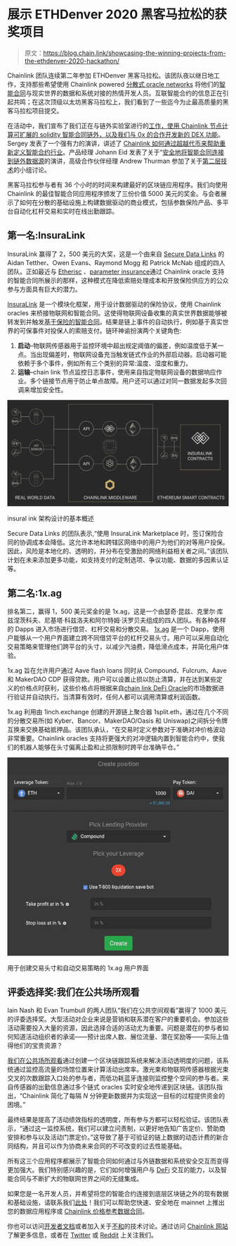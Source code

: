 # 展示 ETHDenver 2020 黑客马拉松的获奖项目

> 原文：<https://blog.chain.link/showcasing-the-winning-projects-from-the-ethdenver-2020-hackathon/>

Chainlink 团队连续第二年参加 ETHDenver 黑客马拉松。该团队夜以继日地工作，支持那些希望使用 Chainlink powered [分散式 oracle networks](https://chain.link/education/blockchain-oracles) 将他们的[智能合同](https://chain.link/education/smart-contracts)与现实世界的数据和系统对接的热情开发人员。互联智能合约的信息正在引起共鸣；在这次顶级以太坊黑客马拉松上，我们看到了一些迄今为止最高质量的黑客马拉松项目提交。

在活动中，我们宣布了我们正在与链外实验室进行的[工作，使用 Chainlink 节点计算可扩展的 solidity 智能合同链外，以及我们与 0x 的](https://medium.com/offchainlabs/scalable-low-cost-computation-of-ethereum-smart-contracts-using-arbitrum-on-the-chainlink-8985c6542d4e)[合作开发新的 DEX 功能](https://twitter.com/chainlink/status/1227999845182558210?s=20)。Sergey 发表了一个强有力的演讲，讲述了 [Chainlink 如何通过超越代币来帮助重新定义智能合约行业](https://www.youtube.com/watch?v=B6SQy5zPoZQ&feature=youtu.be&t=38557)。产品经理 Johann Eid 发表了关于“[安全地将智能合同连接到链外数据源](https://youtu.be/B6SQy5zPoZQ?t=19946)的演讲，高级合作伙伴经理 Andrew Thurman 参加了关于[第二层技术](https://youtu.be/gRBCD5nzBdQ?t=20348)的小组讨论。

黑客马拉松参与者有 36 个小时的时间来构建最好的区块链应用程序。我们向使用 Chainlink 的最佳智能合同应用程序颁发了三份价值 5000 美元的奖金。与会者展示了如何在分散的基础设施上构建数据驱动的商业模式，包括参数保险产品、多平台自动化杠杆交易和实时在线出勤跟踪。

## 第一名:InsuraLink

InsuraLink 赢得了 2，500 美元的大奖，这是一个由来自 [Secure Data Links](https://www.securedatalinks.com/) 的 Aidan Tetther、Owen Evans、Raymond Mogg 和 Patrick McNab 组成的四人团队。正如最近与 [Etherisc](https://blog.etherisc.com/etherisc-to-leverage-chainlink-oracles-for-decentralized-flight-insurance-product-9559b64d79c7) 、[parameter insurance](https://blog.chain.link/blockchain-insurance/)通过 Chainlink oracle 支持的智能合同所展示的那样，这种模式在降低索赔处理成本和开放保险供应方的公众参与方面具有巨大的潜力。

[InsuraLink](https://github.com/securedatalinks/InsuraLink-Frontend/blob/master/InsuraLink.pdf) 是一个模块化框架，用于设计数据驱动的保险协议，使用 Chainlink oracles 来桥接物联网和智能合同。这使得物联网设备收集的真实世界数据能够被转发到并触发[基于保险的智能合同](https://blog.chain.link/blockchain-insurance/)。结果是链上事件的自动执行，例如基于真实世界的可保事件对投保人的索赔支付。链环神谕扮演两个关键角色:

1.  **启动**–物联网传感器用于监控环境中超出规定阈值的偏差，例如温度低于某一点。当出现偏差时，物联网设备充当触发链式作业的外部启动器。启动器可能依赖于多个事件，例如所有三个类别的异常:温度、湿度和重力。
2.  **运输**–chain link 节点监控日志事件，使用来自指定物联网设备的数据响应作业。多个链接节点用于防止单点故障。用户还可以通过对同一数据发起多次回调来增加安全性。



![A basic overview of the architecture design of InsuraLink](img/6861d7e6f5d8a63f8c1f611d6d64059e.png)

<figcaption id="caption-attachment-390" class="wp-caption-text">insural ink 架构设计的基本概述 ‌‌</figcaption>





Secure Data Links 的团队表示,“使用 InsuraLink Marketplace 时，签订保险合同的协调成本会降低。这允许本地和跨辖区网络中的用户为他们的对等用户投保。因此，风险是本地化的、透明的，并分布在受激励的网络利益相关者之间。”该团队计划在未来添加更多功能，如支持支付的定制选项、争议功能、数据的多因素认证等。

## 第二名:1x.ag

排名第二，赢得 1，500 美元奖金的是 1x.ag，这是一个由瑟奇·昆兹、克里尔·库兹涅茨科夫、尼基塔·科兹洛夫和阿尔特姆·沃罗贝夫组成的四人团队。有各种各样的 Dapps 进入市场进行借贷、杠杆交易和分散交易。 [1x.ag](https://1x.ag/) 是一个 Dapp，使用户能够从一个用户界面建立跨不同借贷平台的杠杆交易头寸。用户可以采用自动化交易策略来管理他们跨平台的头寸，以减少汽油费，降低滑点成本，并简化用户体验。

1x.ag 旨在允许用户通过 Aave flash loans 同时从 Compound、Fulcrum、Aave 和 MakerDAO CDP 获得贷款。用户可以设置止损以防止清算，并在达到某些定义的价格点时获利，这些价格点将根据来自[chain link DeFi Oracle](https://feeds.chain.link/)的市场数据进行验证并自动执行。当清算有效时，任何人都可以调用清算或利润函数。

1x.ag 利用由 1inch.exchange 创建的开源链上聚合器 1split.eth，通过在几个不同的分散交易所(如 Kyber、Bancor、MakerDAO/Oasis 和 Uniswap)之间拆分令牌互换来交换基础抵押品。该团队承认，“在交易时定义参数对于准确对冲价格波动非常重要。Chainlink oracles 支持将更强大的对冲逻辑内置到智能合约中，使我们的机器人能够在头寸偏离止盈和止损限制时跨平台准确平仓。”



![The 1x.ag user interface for creating trade positions and automated trading strategies](img/dd1a4732edc8673624bce34d064a63f4.png)

<figcaption id="caption-attachment-391" class="wp-caption-text">用于创建交易头寸和自动交易策略的 1x.ag 用户界面</figcaption>





## **评委选择奖:我们在公共场所观看**

Iain Nash 和 Evan Trumbull 的两人团队“我们在公共空间观看”赢得了 1000 美元的评委选择奖。大型活动对企业来说是营销和联系潜在客户的重要机会。参加这些活动需要投入大量的资源，因此选择合适的活动尤为重要。问题是潜在的参与者如何知道活动组织者的承诺——预计出席人数、展位流量、潜在奖励等——实际上值得他们的宝贵资源？

[我们在公共场所观看](https://github.com/iainnash/ethdenver-we-watch-in-public)通过创建一个区块链跟踪系统来解决活动透明度的问题，该系统通过监控高流量的场馆位置来计算活动出席率。激光束和物联网传感器根据光束交叉的次数跟踪入口处的参与者，而低功耗蓝牙连接则监控整个空间的参与者。来自传感器的出勤信息通过多个链式 oracles 实时安全地传递到区块链。该团队指出，“Chainlink 简化了每隔 *N* 分钟更新数据并为实现这一目标的过程提供资金的困境。”

最终结果是提高了活动绩效指标的透明度，所有参与方都可以轻松验证。该团队表示，“通过这一监控系统，我们可以建立问责制，以更好地告知广告定价、赞助商安排和参与以及活动门票定价。”这导致了基于可验证的链上数据的动态计费的新合同结构，并且可以作为协商未来合同的不可改变的过去性能基础。

所有这三个应用程序都展示了智能合同如何通过与外链数据和系统安全交互而变得更加强大。我们特别感兴趣的是，它们如何增强用户与 [DeFi](https://chain.link/education/defi) 交互的能力，以及智能合同与不断扩大的物联网世界之间的无缝集成。

如果您是一名开发人员，并希望将您的智能合约连接到底层区块链之外的现有数据和基础设施，请联系我们[此处](https://chainlink.typeform.com/to/gEwrPO)！我们可以帮助您快速、安全地在 mainnet 上推出您的数据应用程序或 [Chainlink 价格参考数据合同](https://feeds.chain.link/)。

你也可以访问[开发者文档](https://docs.chain.link/)或者加入关于[不和](https://discordapp.com/invite/aSK4zew)的技术讨论。通过访问 [Chainlink 网站](https://chain.link/)了解更多信息，或者在 [Twitter](https://twitter.com/chainlink) 或 [Reddit](https://www.reddit.com/r/Chainlink/) 上关注我们。